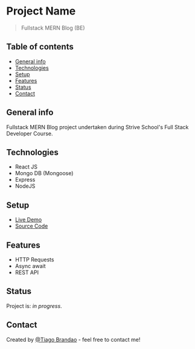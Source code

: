 # Project Name

> Fullstack MERN Blog (BE)

## Table of contents

- [General info](#general-info)
- [Technologies](#technologies)
- [Setup](#setup)
- [Features](#features)
- [Status](#status)
- [Contact](#contact)

## General info

Fullstack MERN Blog project undertaken during Strive School's Full Stack Developer Course.

## Technologies

- React JS
- Mongo DB (Mongoose)
- Express
- NodeJS

## Setup

- [Live Demo](https://m5-blog-fe.vercel.app/)
- [Source Code](https://github.com/brandaspt/m6_blog_be/)

## Features

- HTTP Requests
- Async await
- REST API

## Status

Project is: _in progress_.

## Contact

Created by [@Tiago Brandao](https://www.imtiago.world/) - feel free to contact me!
